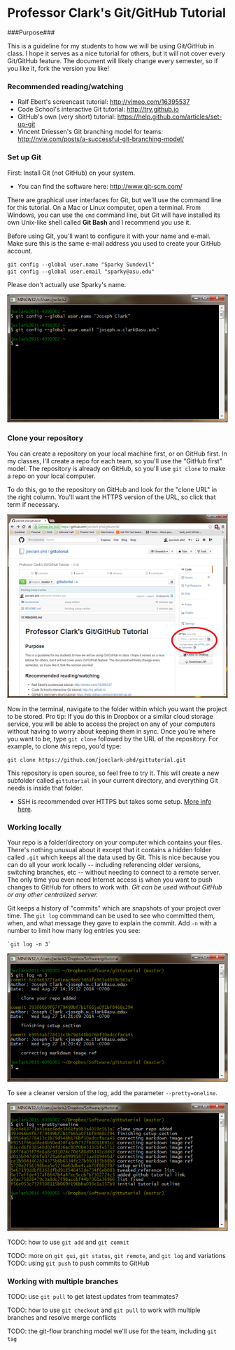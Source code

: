 
# Professor Clark's Git/GitHub Tutorial

###Purpose###

This is a guideline for my students to how we will be using Git/GitHub in class. I hope it serves as a nice tutorial for others, but it will not cover every Git/GitHub feature. The document will likely change every semester, so if you like it, fork the version you like! 

### Recommended reading/watching

- Ralf Ebert's screencast tutorial: http://vimeo.com/16395537
- Code School's interactive Git tutorial: http://try.github.io
- GitHub's own (very short) tutorial: https://help.github.com/articles/set-up-git
- Vincent Driessen's Git branching model for teams: http://nvie.com/posts/a-successful-git-branching-model/

### Set up Git

First: Install Git (not GitHub) on your system.  

- You can find the software here: http://www.git-scm.com/

There are graphical user interfaces for Git, but we'll use the command line for this tutorial.  On a Mac or Linux computer, open a terminal.  From Windows, you can use the `cmd` command line, but Git will have installed its own Unix-like shell called **Git Bash** and I recommend you use it.

Before using Git, you'll want to configure it with your name and e-mail.  Make sure this is the same e-mail address you used to create your GitHub account.

    git config --global user.name "Sparky Sundevil"
    git config --global user.email "sparky@asu.edu"

Please don't actually use Sparky's name.

![](screenshots/config.png)

### Clone your repository

You can create a repository on your local machine first, or on GitHub first.  In my classes, I'll create a repo for each team, so you'll use the "GitHub first" model.  The repository is already on GitHub, so you'll use `git clone` to make a repo on your local computer.

To do this, go to the repository on GitHub and look for the "clone URL" in the right column.  You'll want the HTTPS version of the URL, so click that term if necessary.

![](screenshots/findclonelink.png)

Now in the terminal, navigate to the folder within which you want the project to be stored.  Pro tip: If you do this in Dropbox or a similar cloud storage service, you will be able to access the project on any of your computers without having to worry about keeping them in sync.  Once you're where you want to be, type `git clone` followed by the URL of the repository.  For example, to clone *this* repo, you'd type:

    git clone https://github.com/joeclark-phd/gittutorial.git

This repository is open source, so feel free to try it.  This will create a new subfolder called `gittutorial` in your current directory, and everything Git needs is inside that folder.

- SSH is recommended over HTTPS but takes some setup.  [More info here](https://help.github.com/articles/generating-ssh-keys).


### Working locally

Your repo is a folder/directory on your computer which contains your files.  There's nothing unusual about it except that it contains a hidden folder called `.git` which keeps all the data used by Git.  This is nice because you can do all your work locally -- including referencing older versions, switching branches, etc -- without needing to connect to a remote server.  The only time you even need Internet access is when you want to push changes to GitHub for others to work with.  *Git can be used without GitHub or any other centralized server.*

Git keeps a history of "commits" which are snapshots of your project over time.  The `git log` commmand can be used to see who committed them, when, and what message they gave to explain the commit.  Add `-n` with a number to limit how many log entries you see:

    `git log -n 3`

![](screenshots/gitlog.png)

To see a cleaner version of the log, add the parameter `--pretty=oneline`.

![](screenshots/gitlog2.png)



TODO: how to use `git add` and `git commit`

TODO: more on `git gui`, `git status`, `git remote`, and `git log` and variations
TODO: using `git push` to push commits to GitHub

### Working with multiple branches

TODO: use `git pull` to get latest updates from teammates?

TODO: how to use `git checkout` and `git pull` to work with multiple branches and resolve merge conflicts

TODO: the git-flow branching model we'll use for the team, including `git tag`







